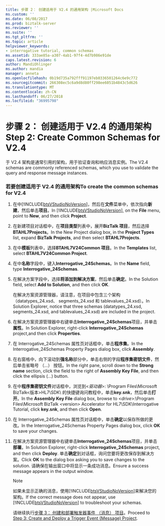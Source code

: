 ```yaml
---
title: 步骤 2： 创建适用于 V2.4 的通用架构 |Microsoft Docs
ms.custom: ''
ms.date: 06/08/2017
ms.prod: biztalk-server
ms.reviewer: ''
ms.suite: ''
ms.tgt_pltfrm: ''
ms.topic: article
helpviewer_keywords:
- interrogative tutorial, common schemas
ms.assetid: 333ae85a-a307-4ab1-97f4-4d7b986e91de
caps.latest.revision: 6
author: MandiOhlinger
ms.author: mandia
manager: anneta
ms.openlocfilehash: 0b19d735a792fff91197eb0336501264c6e9c772
ms.sourcegitcommit: 266308ec5c6a9d8d80ff298ee6051b4843c5d626
ms.translationtype: MT
ms.contentlocale: zh-CN
ms.lasthandoff: 06/27/2018
ms.locfileid: "36995798"
---
```

# <a name="step-2-create-common-schemas-for-v24"></a><span data-ttu-id="05ac6-102">步骤 2： 创建适用于 V2.4 的通用架构</span><span class="sxs-lookup"><span data-stu-id="05ac6-102">Step 2: Create Common Schemas for V2.4</span></span>
<span data-ttu-id="05ac6-103">于 V2.4 架构是通常引用的架构，用于验证查询和响应消息实例。</span><span class="sxs-lookup"><span data-stu-id="05ac6-103">The V2.4 schemas are commonly referenced schemas, which you use to validate the query and response message instances.</span></span>  
  
### <a name="to-create-the-common-schemas-for-v24"></a><span data-ttu-id="05ac6-104">若要创建适用于 V2.4 的通用架构</span><span class="sxs-lookup"><span data-stu-id="05ac6-104">To create the common schemas for V2.4</span></span>  
  
1. <span data-ttu-id="05ac6-105">在中[!INCLUDE[btsVStudioNoVersion](../../includes/btsvstudionoversion-md.md)]，然后在**文件**菜单中，依次指向**新建**，然后单击**项目**。</span><span class="sxs-lookup"><span data-stu-id="05ac6-105">In [!INCLUDE[btsVStudioNoVersion](../../includes/btsvstudionoversion-md.md)], on the **File** menu, point to **New**, and then click **Project**.</span></span>  
  
2. <span data-ttu-id="05ac6-106">在新建项目对话框中，在**项目类型**列表中，展开**BizTalk 项目**，然后选择**BTAHL7Projects**。</span><span class="sxs-lookup"><span data-stu-id="05ac6-106">In the New Project dialog box, in the **Project Types** list, expand **BizTalk Projects**, and then select **BTAHL7Projects**.</span></span>  
  
3. <span data-ttu-id="05ac6-107">在中**模板**列表中，选择**BTAHL7V24Common 项目**。</span><span class="sxs-lookup"><span data-stu-id="05ac6-107">In the **Templates** list, select **BTAHL7V24Common Project**.</span></span>  
  
4. <span data-ttu-id="05ac6-108">在中**名称**字段中，键入**Interrogative_24Schemas**。</span><span class="sxs-lookup"><span data-stu-id="05ac6-108">In the **Name** field, type **Interrogative_24Schemas**.</span></span>  
  
5. <span data-ttu-id="05ac6-109">在解决方案字段中，选择**将添加到解决方案**，然后单击**确定**。</span><span class="sxs-lookup"><span data-stu-id="05ac6-109">In the Solution field, select **Add to Solution**, and then click **OK**.</span></span>  
  
    <span data-ttu-id="05ac6-110">在解决方案资源管理器，请注意，在项目中包含三个架构 （datatypes_24.xsd、 segments_24.xsd 和 tablevalues_24.xsd）。</span><span class="sxs-lookup"><span data-stu-id="05ac6-110">In Solution Explorer, notice that three schemas (datatypes_24.xsd, segments_24.xsd, and tablevalues_24.xsd) are included in the project.</span></span>  
  
6. <span data-ttu-id="05ac6-111">在解决方案资源管理器中右键单击**Interrogative_24Schemas**项目，并单击**属性**。</span><span class="sxs-lookup"><span data-stu-id="05ac6-111">In Solution Explorer, right-click **Interrogative_24Schemas** project,and then click **Properties**.</span></span>  
  
7. <span data-ttu-id="05ac6-112">在 Interrogative_24Schemas 属性页对话框中，单击**程序集**。</span><span class="sxs-lookup"><span data-stu-id="05ac6-112">In the Interrogative_24Schemas Property Pages dialog box, click **Assembly**.</span></span>  
  
8. <span data-ttu-id="05ac6-113">在右窗格中，向下滚动到**强名称**部分中，单击右侧的字段**程序集密钥文件**，然后单击省略号 （...） 按钮。</span><span class="sxs-lookup"><span data-stu-id="05ac6-113">In the right pane, scroll down to the **Strong name** section, click the field to the right of **Assembly Key File**, and then click the ellipsis (…) button.</span></span>  
  
9. <span data-ttu-id="05ac6-114">在中**程序集密钥文件**对话框中，浏览到\<*驱动器*\>: \Program Files\Microsoft BizTalk\<版本\>HL7\SDK\ 的快捷键询问教程中，单击**key.snk**，然后单击**打开**。</span><span class="sxs-lookup"><span data-stu-id="05ac6-114">In the **Assembly Key File** dialog box, browse to \<*drive*\>:\Program Files\Microsoft BizTalk \<version\> Accelerator for HL7\SDK\Interrogative Tutorial, click **key.snk**, and then click **Open**.</span></span>  
  
10. <span data-ttu-id="05ac6-115">在 Interrogative_24Schemas 属性页对话框中，单击**确定**以保存所做的更改。</span><span class="sxs-lookup"><span data-stu-id="05ac6-115">In the Interrogative_24Schemas Property Pages dialog box, click **OK** to save your changes.</span></span>  
  
11. <span data-ttu-id="05ac6-116">在解决方案资源管理器中右键单击**Interrogative_24Schemas**项目，并单击**部署**。</span><span class="sxs-lookup"><span data-stu-id="05ac6-116">In Solution Explorer, right-click **Interrogative_24Schemas** project, and then click **Deploy**.</span></span> <span data-ttu-id="05ac6-117">单击**确定**到对话框，询问您要将更改保存到解决方案。</span><span class="sxs-lookup"><span data-stu-id="05ac6-117">Click **OK** to the dialog box asking you to save changes to the solution.</span></span> <span data-ttu-id="05ac6-118">请确保在输出窗口中将显示一条成功消息。</span><span class="sxs-lookup"><span data-stu-id="05ac6-118">Ensure a success message appears in the output window.</span></span>  
  
    > [!NOTE]
    >  <span data-ttu-id="05ac6-119">如果未显示正确的消息，使用[!INCLUDE[btsVStudioNoVersion](../../includes/btsvstudionoversion-md.md)]来解决您的架构。</span><span class="sxs-lookup"><span data-stu-id="05ac6-119">If the correct message does not appear, use [!INCLUDE[btsVStudioNoVersion](../../includes/btsvstudionoversion-md.md)] to troubleshoot your schemas.</span></span>  
  
    <span data-ttu-id="05ac6-120">请继续执行[步骤 3： 创建和部署触发器事件 （消息） 项目](../../adapters-and-accelerators/accelerator-hl7/step-3-create-and-deploy-a-trigger-event-message-project-hl7-main.md)。</span><span class="sxs-lookup"><span data-stu-id="05ac6-120">Proceed to [Step 3: Create and Deploy a Trigger Event (Message) Project](../../adapters-and-accelerators/accelerator-hl7/step-3-create-and-deploy-a-trigger-event-message-project-hl7-main.md).</span></span>